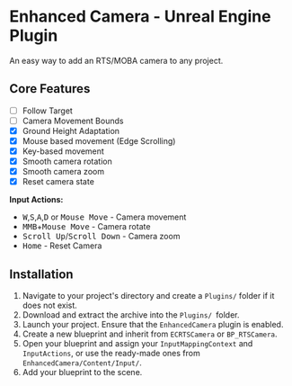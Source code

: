 # Enhanced Camera - Unreal Engine Plugin

An easy way to add an RTS/MOBA camera to any project.

## Core Features

- [ ] Follow Target
- [ ] Camera Movement Bounds
- [x] Ground Height Adaptation
- [x] Mouse based movement (Edge Scrolling)
- [x] Key-based movement
- [x] Smooth camera rotation
- [x] Smooth camera zoom
- [x] Reset camera state

**Input Actions:**

- <kbd>W</kbd>,<kbd>S</kbd>,<kbd>A</kbd>,<kbd>D</kbd> or <kbd>Mouse Move</kbd> - Camera movement
- <kbd>MMB</kbd>+<kbd>Mouse Move</kbd> - Camera rotate
- <kbd>Scroll Up</kbd>/<kbd>Scroll Down</kbd> - Camera zoom
- <kbd>Home</kbd> - Reset Camera

## Installation

1. Navigate to your project's directory and create a `Plugins/` folder if it does not exist.
2. Download and extract the archive into the `Plugins/ `folder.
3. Launch your project. Ensure that the `EnhancedCamera` plugin is enabled.
4. Create a new blueprint and inherit from `ECRTSCamera` or `BP_RTSCamera`.
5. Open your blueprint and assign your `InputMappingContext` and `InputActions`, or use the ready-made ones from `EnhancedCamera/Content/Input/`.
6. Add your blueprint to the scene.